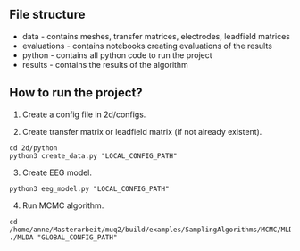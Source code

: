 ## File structure
* data - contains meshes, transfer matrices, electrodes, leadfield matrices 
* evaluations - contains notebooks creating evaluations of the results
* python - contains all python code to run the project
* results - contains the results of the algorithm


## How to run the project?
1. Create a config file in 2d/configs.

2. Create transfer matrix or leadfield matrix (if not already existent).
```
cd 2d/python
python3 create_data.py "LOCAL_CONFIG_PATH"
```

3. Create EEG model.
```
python3 eeg_model.py "LOCAL_CONFIG_PATH"
```

4. Run MCMC algorithm.
```
cd /home/anne/Masterarbeit/muq2/build/examples/SamplingAlgorithms/MCMC/MLDA/cpp
./MLDA "GLOBAL_CONFIG_PATH"
```

